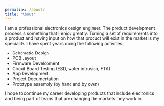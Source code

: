 ```yaml
---
permalink: /about/
title: "About"
---
```


I am a professional electronics design engineer. The product development process is something that I enjoy greatly. Turning a set of requirements into a product and having input on how that product will exist in the market is my speciality.  I have spent years doing the following activities:
* Schematic Design
* PCB Layout
* Firmware Development
* Circuit Board Testing (ESD, water intrusion, FTA)
* App Development
* Project Documentation
* Prototype assembly (by hand and by oven)

I hope to continue my career developing products that include electronics and being part of teams that are changing the markets they work in.